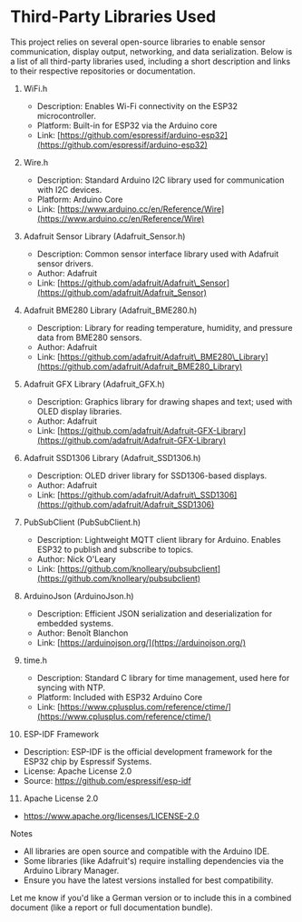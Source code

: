 # Third-Party Libraries Used

This project relies on several open-source libraries to enable sensor communication, display output, networking, and data serialization. Below is a list of all third-party libraries used, including a short description and links to their respective repositories or documentation.

1. WiFi.h

   * Description: Enables Wi-Fi connectivity on the ESP32 microcontroller.
   * Platform: Built-in for ESP32 via the Arduino core
   * Link: [https://github.com/espressif/arduino-esp32](https://github.com/espressif/arduino-esp32)

2. Wire.h

   * Description: Standard Arduino I2C library used for communication with I2C devices.
   * Platform: Arduino Core
   * Link: [https://www.arduino.cc/en/Reference/Wire](https://www.arduino.cc/en/Reference/Wire)

3. Adafruit Sensor Library (Adafruit\_Sensor.h)

   * Description: Common sensor interface library used with Adafruit sensor drivers.
   * Author: Adafruit
   * Link: [https://github.com/adafruit/Adafruit\_Sensor](https://github.com/adafruit/Adafruit_Sensor)

4. Adafruit BME280 Library (Adafruit\_BME280.h)

   * Description: Library for reading temperature, humidity, and pressure data from BME280 sensors.
   * Author: Adafruit
   * Link: [https://github.com/adafruit/Adafruit\_BME280\_Library](https://github.com/adafruit/Adafruit_BME280_Library)

5. Adafruit GFX Library (Adafruit\_GFX.h)

   * Description: Graphics library for drawing shapes and text; used with OLED display libraries.
   * Author: Adafruit
   * Link: [https://github.com/adafruit/Adafruit-GFX-Library](https://github.com/adafruit/Adafruit-GFX-Library)

6. Adafruit SSD1306 Library (Adafruit\_SSD1306.h)

   * Description: OLED driver library for SSD1306-based displays.
   * Author: Adafruit
   * Link: [https://github.com/adafruit/Adafruit\_SSD1306](https://github.com/adafruit/Adafruit_SSD1306)

7. PubSubClient (PubSubClient.h)

   * Description: Lightweight MQTT client library for Arduino. Enables ESP32 to publish and subscribe to topics.
   * Author: Nick O'Leary
   * Link: [https://github.com/knolleary/pubsubclient](https://github.com/knolleary/pubsubclient)

8. ArduinoJson (ArduinoJson.h)

   * Description: Efficient JSON serialization and deserialization for embedded systems.
   * Author: Benoît Blanchon
   * Link: [https://arduinojson.org/](https://arduinojson.org/)

9. time.h

   * Description: Standard C library for time management, used here for syncing with NTP.
   * Platform: Included with ESP32 Arduino Core
   * Link: [https://www.cplusplus.com/reference/ctime/](https://www.cplusplus.com/reference/ctime/)

10. ESP-IDF Framework

   * Description: ESP-IDF is the official development framework for the ESP32 chip by Espressif Systems.
   * License: Apache License 2.0
   * Source: https://github.com/espressif/esp-idf

11. Apache License 2.0

   * https://www.apache.org/licenses/LICENSE-2.0

Notes

* All libraries are open source and compatible with the Arduino IDE.
* Some libraries (like Adafruit's) require installing dependencies via the Arduino Library Manager.
* Ensure you have the latest versions installed for best compatibility.

Let me know if you'd like a German version or to include this in a combined document (like a report or full documentation bundle).
